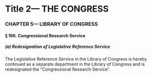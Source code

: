 
# Title 2— THE CONGRESS
### CHAPTER 5— LIBRARY OF CONGRESS
#### § 166. Congressional Research Service
##### (a) Redesignation of Legislative Reference Service

The Legislative Reference Service in the Library of Congress is hereby continued as a separate department in the Library of Congress and is redesignated the “Congressional Research Service”.
